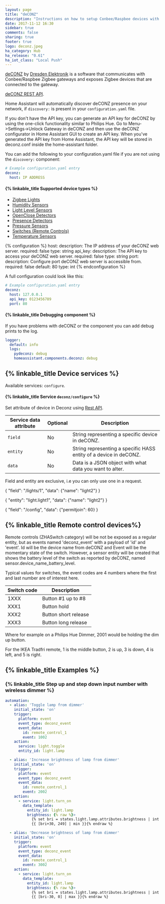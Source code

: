 ```yaml
---
layout: page
title: "deCONZ"
description: "Instructions on how to setup Conbee/Raspbee devices with deCONZ from Dresden Elektronik within Home Assistant."
date: 2017-11-12 16:30
sidebar: true
comments: false
sharing: true
footer: true
logo: deconz.jpeg
ha_category: Hub
ha_release: "0.61"
ha_iot_class: "Local Push"
---
```


[deCONZ](https://www.dresden-elektronik.de/funktechnik/products/software/pc/deconz/) by [Dresden Elektronik](https://www.dresden-elektronik.de) is a software that communicates with Conbee/Raspbee Zigbee gateways and exposes Zigbee devices that are connected to the gateway.

[deCONZ REST API](http://dresden-elektronik.github.io/deconz-rest-doc/).

Home Assistant will automatically discover deCONZ presence on your network, if `discovery:` is present in your `configuration.yaml` file.

If you don't have the API key, you can generate an API key for deCONZ by using the one-click functionality similar to Philips Hue. Go to Menu->Settings->Unlock Gateway in deCONZ and then use the deCONZ configurator in Home Assistant GUI to create an API key. When you've generated the API key from Home Assistant, the API key will be stored in deconz.conf inside the home-assistant folder.

You can add the following to your configuration.yaml file if you are not using the `discovery:` component:

```yaml
# Example configuration.yaml entry
deconz:
  host: IP ADDRESS
```

#### {% linkable_title Supported device types %}

- [Zigbee Lights](/components/light.deconz/)
- [Humidity Sensors](/components/sensor.deconz/)
- [Light Level Sensors](/components/sensor.deconz/)
- [OpenClose Detectors](/components/binary_sensor.deconz/)
- [Presence Detectors](/components/binary_sensor.deconz/)
- [Pressure Sensors](/components/sensor.deconz/)
- [Switches (Remote Controls)](/components/sensor.deconz/)
- [Temperature Sensors](/components/sensor.deconz/)

{% configuration %}
host:
  description: The IP address of your deCONZ web server.
  required: false
  type: string
api_key:
  description: The API key to access your deCONZ web server.
  required: false
  type: string
port:
  description: Configure port deCONZ web server is accessible from.
  required: false
  default: 80
  type: int
{% endconfiguration %}

A full configuration could look like this:

```yaml
# Example configuration.yaml entry
deconz:
  host: 127.0.0.1
  api_key: 0123456789
  port: 80
```

#### {% linkable_title Debugging component %}

If you have problems with deCONZ or the component you can add debug prints to the log.

```yaml
logger:
  default: info
  logs:
    pydeconz: debug
    homeassistant.components.deconz: debug
```

## {% linkable_title Device services %}
Available services: `configure`.

#### {% linkable_title Service `deconz/configure` %}
Set attribute of device in Deconz using [Rest API](http://dresden-elektronik.github.io/deconz-rest-doc/rest/).

| Service data attribute | Optional | Description |
|-----------|----------|-------------|
| `field` | No | String representing a specific device in deCONZ. |
| `entity` | No | String representing a specific HASS entity of a device in deCONZ. |
| `data` | No | Data is a JSON object with what data you want to alter. |

Field and entity are exclusive, i.e you can only use one in a request.

{ "field": "/lights/1", "data": {"name": "light2"} }

{ "entity": "light.light1", "data": {"name": "light2"} }

{ "field": "/config", "data": {"permitjoin": 60} }

## {% linkable_title Remote control devices%}

Remote controls (ZHASwitch category) will be not be exposed as a regular entity, but as events named 'deconz_event' with a payload of 'id' and 'event'. Id will be the device name from deCONZ and Event will be the momentary state of the switch. However, a sensor entity will be created that shows the battery level of the switch as reported by deCONZ, named sensor.device_name_battery_level.

Typical values for switches, the event codes are 4 numbers where the first and last number are of interest here.

| Switch code | Description |
|-------------|-------------|
| 1XXX | Button #1 up to #8 |
| XXX1 | Button hold |
| XXX2 | Button short release |
| XXX3 | Button long release |

Where for example on a Philips Hue Dimmer, 2001 would be holding the dim up button.

For the IKEA Tradfri remote, 1 is the middle button, 2 is up, 3 is down, 4 is left, and 5 is right.

## {% linkable_title Examples %}

### {% linkable_title Step up and step down input number with wireless dimmer %}

```yaml
automation:
  - alias: 'Toggle lamp from dimmer'
    initial_state: 'on'
    trigger:
      platform: event
      event_type: deconz_event
      event_data:
        id: remote_control_1
        event: 1002
    action:
      service: light.toggle
      entity_id: light.lamp

  - alias: 'Increase brightness of lamp from dimmer'
    initial_state: 'on'
    trigger:
      platform: event
      event_type: deconz_event
      event_data:
        id: remote_control_1
        event: 2002
    action:
      - service: light.turn_on
        data_template:
          entity_id: light.lamp
          brightness: {% raw %}>
            {% set bri = states.light.lamp.attributes.brightness | int %}
            {{ [bri+30, 249] | min }}{% endraw %}

  - alias: 'Decrease brightness of lamp from dimmer'
    initial_state: 'on'
    trigger:
      platform: event
      event_type: deconz_event
      event_data:
        id: remote_control_1
        event: 3002
    action:
      - service: light.turn_on
        data_template:
          entity_id: light.lamp
          brightness: {% raw %}>
            {% set bri = states.light.lamp.attributes.brightness | int %}
            {{ [bri-30, 0] | max }}{% endraw %}
```
